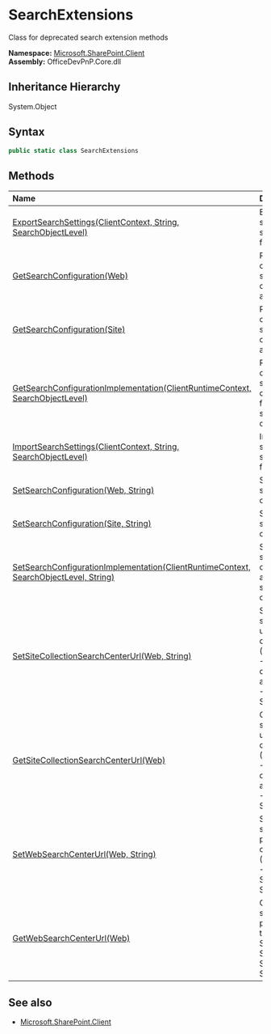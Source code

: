 # SearchExtensions
Class for deprecated search extension methods  

**Namespace:** [Microsoft.SharePoint.Client](Microsoft.SharePoint.Client.md)  
**Assembly:** OfficeDevPnP.Core.dll  
## Inheritance Hierarchy
System.Object  
## Syntax
```C#
public static class SearchExtensions
```
## Methods
|**Name**|**Description**|
|:-----|:-----|
| [ExportSearchSettings(ClientContext, String, SearchObjectLevel)](Microsoft.SharePoint.Client.SearchExtensions.BCE58149.md) | Exports the search settings to file.
| [GetSearchConfiguration(Web)](Microsoft.SharePoint.Client.SearchExtensions.774CCEAC.md) | Returns the current search configuration as as string
| [GetSearchConfiguration(Site)](Microsoft.SharePoint.Client.SearchExtensions.6415FC2A.md) | Returns the current search configuration as as string
| [GetSearchConfigurationImplementation(ClientRuntimeContext, SearchObjectLevel)](Microsoft.SharePoint.Client.SearchExtensions.50B4BF68.md) | Returns the current search configuration for the specified object level
| [ImportSearchSettings(ClientContext, String, SearchObjectLevel)](Microsoft.SharePoint.Client.SearchExtensions.E502CBF7.md) | Imports search settings from file.
| [SetSearchConfiguration(Web, String)](Microsoft.SharePoint.Client.SearchExtensions.794E5E80.md) | Sets the search configuration
| [SetSearchConfiguration(Site, String)](Microsoft.SharePoint.Client.SearchExtensions.78CF98A1.md) | Sets the search configuration
| [SetSearchConfigurationImplementation(ClientRuntimeContext, SearchObjectLevel, String)](Microsoft.SharePoint.Client.SearchExtensions.7C7F2904.md) | Sets the search configuration at the specified object level
| [SetSiteCollectionSearchCenterUrl(Web, String)](Microsoft.SharePoint.Client.SearchExtensions.5B917B24.md) | Sets the search center url on site collection (Site Settings -> Site collection administration --> Search Settings)
| [GetSiteCollectionSearchCenterUrl(Web)](Microsoft.SharePoint.Client.SearchExtensions.4C633A6B.md) | Get the search center url for the site collection (Site Settings -> Site collection administration --> Search Settings)
| [SetWebSearchCenterUrl(Web, String)](Microsoft.SharePoint.Client.SearchExtensions.2ED7EF27.md) | Sets the search results page url on current web (Site Settings -> Search --> Search Settings)
| [GetWebSearchCenterUrl(Web)](Microsoft.SharePoint.Client.SearchExtensions.917023F3.md) | Get the search results page url for the web (Site Settings -> Search --> Search Settings)
## See also
- [Microsoft.SharePoint.Client](Microsoft.SharePoint.Client.md)
